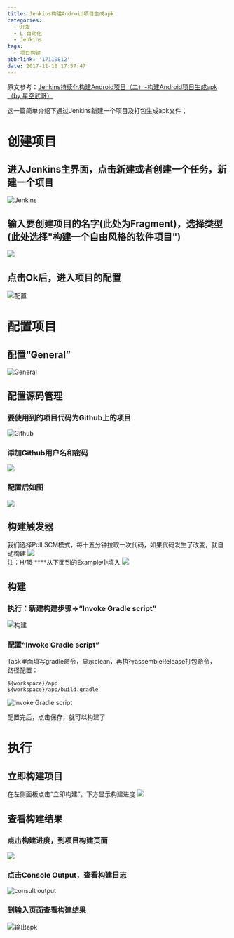 ```yaml
---
title: Jenkins构建Android项目生成apk
categories:
  - 开发
  - L-自动化
  - Jenkins
tags:
  - 项目构建
abbrlink: '17119812'
date: 2017-11-18 17:57:47
---
```

原文参考：[Jenkins持续化构建Android项目（二）-构建Android项目生成apk（by 星空武哥）][1]    
 
这一篇简单介绍下通过Jenkins新建一个项目及打包生成apk文件；  
# 创建项目
## 进入Jenkins主界面，点击新建或者创建一个任务，新建一个项目 
<!--more-->

![Jenkins][2]  
## 输入要创建项目的名字(此处为Fragment)，选择类型(此处选择"构建一个自由风格的软件项目")  
![][3]  
## 点击Ok后，进入项目的配置  
![配置][4]  

# 配置项目  

## 配置“General”
![General][5]  

## 配置源码管理

### 要使用到的项目代码为Github上的项目  
![Github][6]    
### 添加Github用户名和密码
![][7]  
### 配置后如图  
![][8]  

## 构建触发器  
我们选择Poll SCM模式，每十五分钟拉取一次代码，如果代码发生了改变，就自动构建
![][9]  
注：H/15 ****从下面到的Example中填入
![][10]
## 构建   
### 执行：新建构建步骤->“Invoke Gradle script” 
![构建][11]   

### 配置“Invoke Gradle script” 
Task里面填写gradle命令，显示clean，再执行assembleRelease打包命令，  
路径配置：
  
	${workspace}/app
	${workspace}/app/build.gradle
![Invoke Gradle script][12]

配置完后，点击保存，就可以构建了

# 执行   

## 立即构建项目  
在左侧面板点击“立即构建”，下方显示构建进度
![][13]
## 查看构建结果   
### 点击构建进度，到项目构建页面 
![][14]
### 点击Console Output，查看构建日志 
![consult output][15]
### 到输入页面查看构建结果  
![输出apk][16]









[1]: http://blog.csdn.net/lsyz0021/article/details/72681988
[2]: https://cdn.staticaly.com/gh/PGzxc/CDN/master/blog-jenkins/jenkins-new-task.png
[3]: https://cdn.staticaly.com/gh/PGzxc/CDN/master/blog-jenkins/jenkins-project-name.png
[4]: https://cdn.staticaly.com/gh/PGzxc/CDN/master/blog-jenkins/jenkins-project-configure.png
[5]: https://cdn.staticaly.com/gh/PGzxc/CDN/master/blog-jenkins/jenkins-general-configure.png
[6]: https://cdn.staticaly.com/gh/PGzxc/CDN/master/blog-jenkins/jenkins-git-configure.png
[7]: https://cdn.staticaly.com/gh/PGzxc/CDN/master/blog-jenkins/jenkins-add-credentials.png
[8]: https://cdn.staticaly.com/gh/PGzxc/CDN/master/blog-jenkins/jenkins-git-repositories.png
[9]: https://cdn.staticaly.com/gh/PGzxc/CDN/master/blog-jenkins/jenkins-build-SCM.png
[10]: https://cdn.staticaly.com/gh/PGzxc/CDN/master/blog-jenkins/jenkins-example-SCM.png
[11]: https://cdn.staticaly.com/gh/PGzxc/CDN/master/blog-jenkins/jenkins-build-script.png
[12]: https://cdn.staticaly.com/gh/PGzxc/CDN/master/blog-jenkins/jenkins-invoke-gradle-script.png
[13]: https://cdn.staticaly.com/gh/PGzxc/CDN/master/blog-jenkins/jenkins-build-process.png
[14]: https://cdn.staticaly.com/gh/PGzxc/CDN/master/blog-jenkins/jenkins-build-process.png
[15]: https://cdn.staticaly.com/gh/PGzxc/CDN/master/blog-jenkins/jenkins-console-output.png 
[16]: https://cdn.staticaly.com/gh/PGzxc/CDN/master/blog-jenkins/jenkins-release-result.png